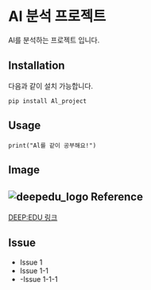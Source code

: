Al 분석 프로젝트
====================
Al를 분석하는 프로젝트 입니다.

Installation
-----------
다음과 같이 설치 가능합니다.
```
pip install Al_project
```
Usage
------
```
print("Al를 같이 공부해요!")
```
Image
-----
![deepedu_logo](https://user-images.githubusercontent.com/103096786/164391312-cfbc8178-8152-4179-aa89-af9ae6adadf6.png)
Reference
------
[DEEP:EDU 링크](https://www.deepedu.ai/)

Issue
------
- Issue 1
- Issue 1-1
- 
     -Issue 1-1-1 
